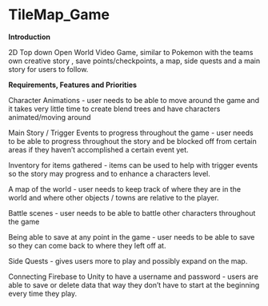 # TileMap_Game

**Introduction**

2D Top down Open World Video Game, similar to Pokemon with the teams own creative story , save points/checkpoints, a map, side quests and a main story for users to follow.


**Requirements, Features and Priorities**

Character Animations - user needs to be able to move around the game and it takes very little time to create blend trees and have characters animated/moving around

Main Story / Trigger Events to progress throughout the game - user needs to be able to progress throughout the story and be blocked off from certain areas if they haven’t accomplished a certain event yet.

Inventory for items gathered - items can be used to help with trigger events so the story may progress and to enhance a characters level.

A map of the world - user needs to keep track of where they are in the world and where other objects / towns are relative to the player.

Battle scenes - user needs to be able to battle other characters throughout the game

Being able to save at any point in the game - user needs to be able to save so they can come back to where they left off at.

Side Quests - gives users more to play and possibly expand on the map.

Connecting Firebase to Unity to have a username and password - users are able to save or delete data that way they don’t have to start at the beginning every time they play.

